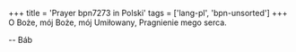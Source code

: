 +++
title = 'Prayer bpn7273 in Polski'
tags = ['lang-pl', 'bpn-unsorted']
+++
O Boże, mój Boże, mój Umiłowany, Pragnienie mego serca.

-- Báb
